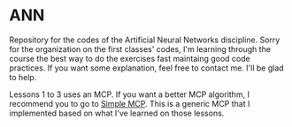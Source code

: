 # ANN
Repository for the codes of the Artificial Neural Networks discipline.
Sorry for the organization on the first classes' codes, I'm learning through the course the best way to do the exercises fast maintaing good code practices.
If you want some explanation, feel free to contact me. I'll be glad to help.

Lessons 1 to 3 uses an MCP. If you want a better MCP algorithm, I recommend you to go to [Simple MCP](https://github.com/marciorasf/simple-mcp). This is a generic MCP that I implemented based on what I've learned on those lessons.